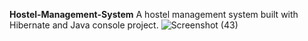**Hostel-Management-System**
A hostel management system built with Hibernate and Java console project.
![Screenshot (43)](https://github.com/user-attachments/assets/f844caf3-9917-4d8f-9d17-ac07b73bd10c)

